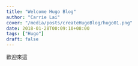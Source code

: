 ```yaml
---
title: "Welcome Hugo Blog"
author: "Carrie Lai"
cover: "/media/posts/createHugoBlog/hugo01.png"
date: 2018-01-28T00:09:10+08:00
tags: ["Hugo"]
draft: false
---
```


歡迎來這